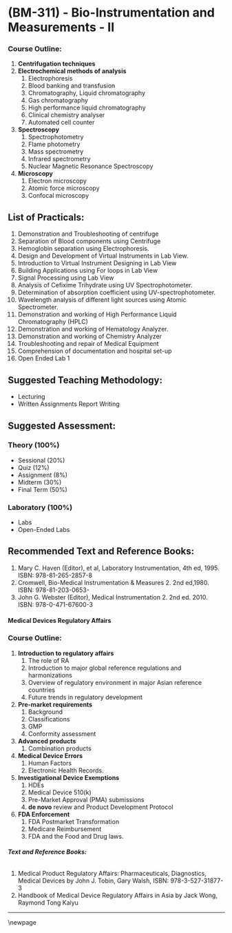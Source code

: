 # **(BM-311) - Bio-Instrumentation and Measurements -  II**


### **Course Outline:**
1. **Centrifugation techniques**
1. **Electrochemical methods of analysis**
   1. Electrophoresis
   1. Blood banking and transfusion
   1. Chromatography, Liquid chromatography
   1. Gas chromatography
   1. High performance liquid chromatography
   1. Clinical chemistry analyser
   1. Automated cell counter
1. **Spectroscopy**
   1. Spectrophotometry
   1. Flame photometry
   1. Mass spectrometry
   1. Infrared spectrometry
   1. Nuclear Magnetic Resonance Spectroscopy
1. **Microscopy**
   1. Electron microscopy
   1. Atomic force microscopy
   1. Confocal microscopy
## **List of Practicals:**

1. Demonstration and Troubleshooting of centrifuge
1. Separation of Blood components using Centrifuge
1. Hemoglobin separation using Electrophoresis.
1. Design and Development of Virtual Instruments in Lab View.
1. Introduction to Virtual Instrument Designing in Lab View
1. Building Applications using For loops in Lab View
1. Signal Processing using Lab View
1. Analysis of Cefixime Trihydrate using UV Spectrophotometer.
1. Determination of absorption coefficient using UV-spectrophotometer.
1. Wavelength analysis of different light sources using Atomic Spectrometer.
1. Demonstration and working of High Performance Liquid Chromatography (HPLC)
1. Demonstration and working of Hematology Analyzer.
1. Demonstration and working of Chemistry Analyzer
1. Troubleshooting and repair of Medical Equipment
1. Comprehension of documentation and hospital set-up
1. Open Ended Lab 1
## **Suggested Teaching Methodology:**
- Lecturing
- Written Assignments Report Writing
## **Suggested Assessment:**
### **Theory (100%)**

- Sessional (20%)
- Quiz (12%)
- Assignment (8%)
- Midterm (30%)
- Final Term (50%)

### **Laboratory (100%)**
- Labs
- Open-Ended Labs

## **Recommended Text and Reference Books:**

1. Mary C. Haven (Editor), et al, Laboratory Instrumentation, 4th ed, 1995. ISBN: 978-81-265-2857-8
1. Cromwell, Bio-Medical Instrumentation & Measures 2. 2nd ed,1980. ISBN: 978-81-203-0653-
1. John G. Webster (Editor), Medical Instrumentation 2. 2nd ed. 2010. ISBN: 978-0-471-67600-3


#### **Medical Devices Regulatory Affairs**

### **Course Outline:**
1. **Introduction to regulatory affairs**
   1. The role of RA
   1. Introduction to major global reference regulations and harmonizations
   1. Overview of regulatory environment in major Asian reference countries
   1. Future trends in regulatory development
1. **Pre-market requirements**
   1. Background
   1. Classifications
   1. GMP
   1. Conformity assessment
1. **Advanced products**
   1. Combination products
1. **Medical Device Errors**
   1. Human Factors
   1. Electronic Health Records.
1. **Investigational Device Exemptions**
   1. HDEs
   1. Medical Device 510(k)
   1. Pre-Market Approval (PMA) submissions
   1. **de novo** review and Product Development Protocol
1. **FDA Enforcement**
   1. FDA Postmarket Transformation
   1. Medicare Reimbursement
   1. FDA and the Food and Drug laws.
###### **Text and Reference Books:**
1. Medical Product Regulatory Affairs: Pharmaceuticals, Diagnostics, Medical Devices by John J. Tobin, Gary Walsh, ISBN: 978-3-527-31877-3
1. Handbook of Medical Device Regulatory Affairs in Asia by Jack Wong, Raymond Tong Kaiyu

___
\newpage